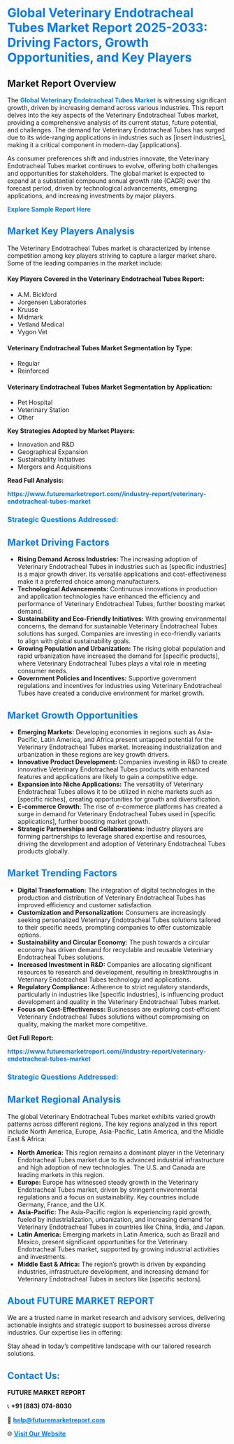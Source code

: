 <h1 style="color: #007BFF;">Global Veterinary Endotracheal Tubes Market Report 2025-2033: Driving Factors, Growth Opportunities, and Key Players</h1>

<section id="overview">
<h2>Market Report Overview</h2>
<p>The <a href="https://www.futuremarketreport.com//industry-report/veterinary-endotracheal-tubes-market" style="color: #007BFF; text-decoration: none;"><strong>Global Veterinary Endotracheal Tubes Market</strong></a> is witnessing significant growth, driven by increasing demand across various industries. This report delves into the key aspects of the Veterinary Endotracheal Tubes market, providing a comprehensive analysis of its current status, future potential, and challenges. The demand for Veterinary Endotracheal Tubes has surged due to its wide-ranging applications in industries such as [insert industries], making it a critical component in modern-day [applications].</p>
<p>As consumer preferences shift and industries innovate, the Veterinary Endotracheal Tubes market continues to evolve, offering both challenges and opportunities for stakeholders. The global market is expected to expand at a substantial compound annual growth rate (CAGR) over the forecast period, driven by technological advancements, emerging applications, and increasing investments by major players.</p>
</section>

<section id="overview">
<p><a href="https://www.futuremarketreport.com//request-sample/reportId=48549" style="color: #007BFF; text-decoration: none;"><strong>Explore Sample Report Here</strong></a></p>
</section>

<section id="key-players">
<h2 style="color: #007BFF;">Market Key Players Analysis</h2>
<p>The Veterinary Endotracheal Tubes market is characterized by intense competition among key players striving to capture a larger market share. Some of the leading companies in the market include:</p>
<h4>Key Players Covered in the Veterinary Endotracheal Tubes Report:</h4>
<ul><li>A.M. Bickford</li><li>Jorgensen Laboratories</li><li>Kruuse</li><li>Midmark</li><li>Vetland Medical</li><li>Vygon Vet</li></ul>
<h4>Veterinary Endotracheal Tubes Market Segmentation by Type:</h4>
<ul><li>Regular</li><li>Reinforced</li></ul>

<h4>Veterinary Endotracheal Tubes Market Segmentation by Application:</h4>
<ul><li>Pet Hospital</li><li>Veterinary Station</li><li>Other</li></ul>
<p><strong>Key Strategies Adopted by Market Players:</strong></p>
<ul>
<li>Innovation and R&D</li>
<li>Geographical Expansion</li>
<li>Sustainability Initiatives</li>
<li>Mergers and Acquisitions</li>
</ul>
</section>

<section>
<p><strong>Read Full Analysis: </strong></p><a href="https://www.futuremarketreport.com//industry-report/veterinary-endotracheal-tubes-market" style="color: #007BFF; text-decoration: none;"><strong>https://www.futuremarketreport.com//industry-report/veterinary-endotracheal-tubes-market</strong></a>
<h3 style="color: #007BFF;">Strategic Questions Addressed:</h3>
</section>

<section id="driving-factors">
<h2 style="color: #007BFF;">Market Driving Factors</h2>
<ul>
<li><strong>Rising Demand Across Industries:</strong> The increasing adoption of Veterinary Endotracheal Tubes in industries such as [specific industries] is a major growth driver. Its versatile applications and cost-effectiveness make it a preferred choice among manufacturers.</li>
<li><strong>Technological Advancements:</strong> Continuous innovations in production and application technologies have enhanced the efficiency and performance of Veterinary Endotracheal Tubes, further boosting market demand.</li>
<li><strong>Sustainability and Eco-Friendly Initiatives:</strong> With growing environmental concerns, the demand for sustainable Veterinary Endotracheal Tubes solutions has surged. Companies are investing in eco-friendly variants to align with global sustainability goals.</li>
<li><strong>Growing Population and Urbanization:</strong> The rising global population and rapid urbanization have increased the demand for [specific products], where Veterinary Endotracheal Tubes plays a vital role in meeting consumer needs.</li>
<li><strong>Government Policies and Incentives:</strong> Supportive government regulations and incentives for industries using Veterinary Endotracheal Tubes have created a conducive environment for market growth.</li>
</ul>
</section>

<section id="growth-opportunities">
<h2 style="color: #007BFF;">Market Growth Opportunities</h2>
<ul>
<li><strong>Emerging Markets:</strong> Developing economies in regions such as Asia-Pacific, Latin America, and Africa present untapped potential for the Veterinary Endotracheal Tubes market. Increasing industrialization and urbanization in these regions are key growth drivers.</li>
<li><strong>Innovative Product Development:</strong> Companies investing in R&D to create innovative Veterinary Endotracheal Tubes products with enhanced features and applications are likely to gain a competitive edge.</li>
<li><strong>Expansion into Niche Applications:</strong> The versatility of Veterinary Endotracheal Tubes allows it to be utilized in niche markets such as [specific niches], creating opportunities for growth and diversification.</li>
<li><strong>E-commerce Growth:</strong> The rise of e-commerce platforms has created a surge in demand for Veterinary Endotracheal Tubes used in [specific applications], further boosting market growth.</li>
<li><strong>Strategic Partnerships and Collaborations:</strong> Industry players are forming partnerships to leverage shared expertise and resources, driving the development and adoption of Veterinary Endotracheal Tubes products globally.</li>
</ul>
</section>

<section id="trending-factors">
<h2 style="color: #007BFF;">Market Trending Factors</h2>
<ul>
<li><strong>Digital Transformation:</strong> The integration of digital technologies in the production and distribution of Veterinary Endotracheal Tubes has improved efficiency and customer satisfaction.</li>
<li><strong>Customization and Personalization:</strong> Consumers are increasingly seeking personalized Veterinary Endotracheal Tubes solutions tailored to their specific needs, prompting companies to offer customizable options.</li>
<li><strong>Sustainability and Circular Economy:</strong> The push towards a circular economy has driven demand for recyclable and reusable Veterinary Endotracheal Tubes solutions.</li>
<li><strong>Increased Investment in R&D:</strong> Companies are allocating significant resources to research and development, resulting in breakthroughs in Veterinary Endotracheal Tubes technology and applications.</li>
<li><strong>Regulatory Compliance:</strong> Adherence to strict regulatory standards, particularly in industries like [specific industries], is influencing product development and quality in the Veterinary Endotracheal Tubes market.</li>
<li><strong>Focus on Cost-Effectiveness:</strong> Businesses are exploring cost-efficient Veterinary Endotracheal Tubes solutions without compromising on quality, making the market more competitive.</li>
</ul>
</section>

<section>
<p><strong>Get Full Report: </strong></p><a href="https://www.futuremarketreport.com//industry-report/veterinary-endotracheal-tubes-market" style="color: #007BFF; text-decoration: none;"><strong>https://www.futuremarketreport.com//industry-report/veterinary-endotracheal-tubes-market</strong></a>
<h3 style="color: #007BFF;">Strategic Questions Addressed:</h3>
</section>


<section id="regional-analysis">
<h2 style="color: #007BFF;">Market Regional Analysis</h2>
<p>The global Veterinary Endotracheal Tubes market exhibits varied growth patterns across different regions. The key regions analyzed in this report include North America, Europe, Asia-Pacific, Latin America, and the Middle East & Africa:</p>
<ul>
<li><strong>North America:</strong> This region remains a dominant player in the Veterinary Endotracheal Tubes market due to its advanced industrial infrastructure and high adoption of new technologies. The U.S. and Canada are leading markets in this region.</li>
<li><strong>Europe:</strong> Europe has witnessed steady growth in the Veterinary Endotracheal Tubes market, driven by stringent environmental regulations and a focus on sustainability. Key countries include Germany, France, and the U.K.</li>
<li><strong>Asia-Pacific:</strong> The Asia-Pacific region is experiencing rapid growth, fueled by industrialization, urbanization, and increasing demand for Veterinary Endotracheal Tubes in countries like China, India, and Japan.</li>
<li><strong>Latin America:</strong> Emerging markets in Latin America, such as Brazil and Mexico, present significant opportunities for the Veterinary Endotracheal Tubes market, supported by growing industrial activities and investments.</li>
<li><strong>Middle East & Africa:</strong> The region’s growth is driven by expanding industries, infrastructure development, and increasing demand for Veterinary Endotracheal Tubes in sectors like [specific sectors].</li>
</ul>
</section>

<footer>
<h2 style="color: #007BFF;">About FUTURE MARKET REPORT</h2>
<p>We are a trusted name in market research and advisory services, delivering actionable insights and strategic support to businesses across diverse industries. Our expertise lies in offering:</p>

<p>Stay ahead in today’s competitive landscape with our tailored research solutions.</p>

<h2 style="color: #007BFF;">Contact Us:</h2>
<p><strong>FUTURE MARKET REPORT</strong></p>
<p>📞 <strong>+91 (883) 074-8030</strong></p>
<p>📧 <strong><a href="mailto:help@futuremarketreport.com" style="color: #007BFF;">help@futuremarketreport.com</a></strong></p>
<p>🌐 <strong><a href="https://www.futuremarketreport.com/" style="color: #007BFF;">Visit Our Website</a></strong></p>
</footer>
